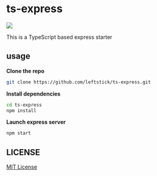 ts-express
====================

![][license-url]

This is a TypeScript based express starter

## usage ##

**Clone the repo**

```bash
git clone https://github.com/leftstick/ts-express.git
```

**Install dependencies**

```bash
cd ts-express
npm install
```

**Launch express server**

```bash
npm start
```

## LICENSE ##

[MIT License](https://raw.githubusercontent.com/leftstick/ts-express/master/LICENSE)

[license-url]:https://img.shields.io/npm/l/ts-express.svg
